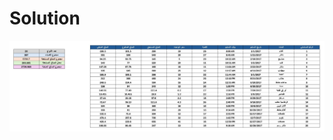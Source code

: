 # Solution
![Solution](https://github.com/GeorgeHanyMilad/Excel-Project-for-Inventory-and-Payment-Calculation/blob/master/Image.jpg?raw=true)
<br>